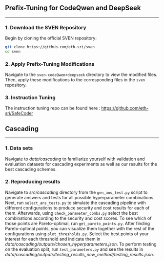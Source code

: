 ## Prefix-Tuning for CodeQwen and DeepSeek
---

### 1. Download the SVEN Repository

Begin by cloning the official SVEN repository:

```bash
git clone https://github.com/eth-sri/sven
cd sven
```


### 2. Apply Prefix-Tuning Modifications

Navigate to the `sven-codeQwen+deepseek` directory to view the modified files.  
Then, apply these modifications to the corresponding files in the `sven` repository.


### 3. Instruction Tuning 

The instruction tuning repo can be found here : https://github.com/eth-sri/SafeCoder

## Cascading
---

### 1. Data sets

Navigate to *data/cascading* to familiarize yourself with validation and evaluation datasets for cascading experiments as well as our results for the best cascading schemes.

### 2. Reproducing results

Navigate to *src/cascading* directory from the `gen_ans_test.py` script to generate answers and tests for all possible hyperparameter combinations. Next, run `select_ans_tests.py` to simulate the cascading pipeline with different configurations to produce security and cost results for each of them. Afterwards, using `check_parameter_combs.py` select the best combinations according to the security and cost scores. To see which of those points are Pareto-optimal, run `get_pareto_points.py`. After finding Pareto-optimal points, you can visualize them together with the rest of the configurations using `plot_thresholds.py`. Select the best points of your interest for each threshold and indicate them in *data/cascading/outputs/chosen_hyperparameters.json*. To perform testing on the evaluation split, run `test_parameters.py` and see the results in *data/cascading/outputs/testing_results_new_method/testing_results.json*.

